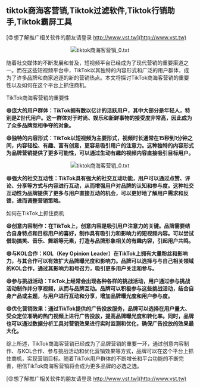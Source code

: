 ## **tiktok商海客营销,Tiktok过滤软件,Tiktok行销助手,Tiktok霸屏工具**

[😍想了解推广相关软件的朋友请登录 http://www.vst.tw](http://www.vst.tw)

 <center><img src="https://vst.tw/MP4/tuiguang/png/0.png" alt="tiktok商海客营销_0.txt"></center>

随着社交媒体的不断发展和普及，短视频平台已经成为了现代营销的重要渠道之一。而在这些短视频平台中，TikTok以其独特的内容形式和广泛的用户群体，成为了许多品牌和商家追逐的新的营销热点。本文将探讨TikTok商海客营销的重要性以及如何在这个平台上抓住商机。

TikTok商海客营销的重要性

**😄庞大的用户群体：TikTok拥有数以亿计的活跃用户，其中大部分是年轻人，特别是Z世代用户。这一群体对于时尚、娱乐和新鲜事物的接受度非常高，因此成为了众多品牌竞相争夺的对象。**

**😄独特的内容形式：TikTok以短视频为主要形式，视频时长通常在15秒到1分钟之间，内容轻松、有趣、富有创意，更容易吸引用户的注意力。这种独特的内容形式为品牌营销提供了更多可能性，可以通过生动有趣的视频内容直接吸引目标用户。**

 <center><img src="https://vst.tw/MP4/tuiguang/png/2.png" alt="tiktok商海客营销_0.txt"></center>

**😄强大的社交互动性：TikTok具有强大的社交互动功能，用户可以通过点赞、评论、分享等方式与内容进行互动，从而增强用户对品牌的认知和参与度。这种社交互动性为品牌提供了更多与用户直接互动的机会，可以更好地了解用户需求和反馈，进而调整营销策略。**

如何在TikTok上抓住商机

**😄创意内容制作：在TikTok上，创意内容是吸引用户注意力的关键。品牌需要结合自身特点和目标用户的喜好，制作具有吸引力和影响力的短视频内容。可以尝试借助搞笑、音乐、舞蹈等元素，打造与品牌形象相关的有趣内容，引起用户共鸣。**

**😄与KOL合作：KOL（Key Opinion Leader）在TikTok上拥有大量粉丝和影响力，与其合作可以有效扩大品牌曝光度和影响力。品牌可以选择与与自己相关领域的KOL合作，通过其影响力和号召力，吸引更多用户关注和参与。**

**😄参与挑战活动：TikTok上经常会出现各种各样的挑战活动，用户通过参与挑战活动制作并分享视频，从而与品牌互动。品牌可以积极参与这些挑战活动，结合自身产品或主题，与用户进行互动和分享，增加品牌曝光度和用户参与度。**

**😄优化营销效果：通过TikTok提供的广告投放服务，品牌可以选择在用户量大、受众定位准确的热门视频上进行广告投放，提高品牌曝光度和转化率。同时，品牌也可以通过数据分析工具对营销效果进行实时监测和优化，确保广告投放的效果最大化。**

综上所述，TikTok商海客营销已经成为了品牌营销的重要一环，通过创意内容制作、与KOL合作、参与挑战活动和优化营销效果等方式，品牌可以在这个平台上抓住商机，实现营销目标。随着TikTok用户群体的不断增长和平台功能的不断完善，相信TikTok商海客营销将会成为更多品牌的必选之选。

[😍想了解推广相关软件的朋友请登录 http://www.vst.tw](http://www.vst.tw)



